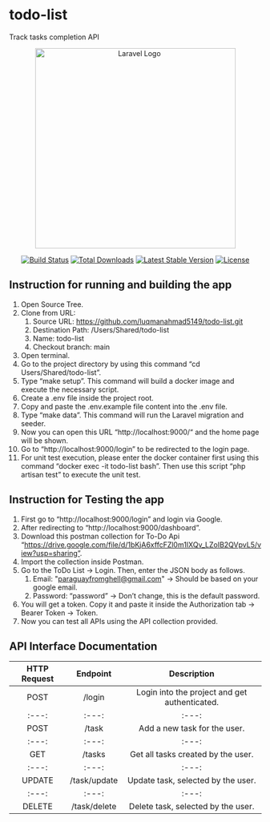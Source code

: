 # todo-list
Track tasks completion API

<p align="center"><a href="https://laravel.com" target="_blank"><img src="https://raw.githubusercontent.com/laravel/art/master/logo-lockup/5%20SVG/2%20CMYK/1%20Full%20Color/laravel-logolockup-cmyk-red.svg" width="400" alt="Laravel Logo"></a></p>

<p align="center">
<a href="https://github.com/laravel/framework/actions"><img src="https://github.com/laravel/framework/workflows/tests/badge.svg" alt="Build Status"></a>
<a href="https://packagist.org/packages/laravel/framework"><img src="https://img.shields.io/packagist/dt/laravel/framework" alt="Total Downloads"></a>
<a href="https://packagist.org/packages/laravel/framework"><img src="https://img.shields.io/packagist/v/laravel/framework" alt="Latest Stable Version"></a>
<a href="https://packagist.org/packages/laravel/framework"><img src="https://img.shields.io/packagist/l/laravel/framework" alt="License"></a>
</p>

## Instruction for running and building the app
1. Open Source Tree.
2. Clone from URL:
    1. Source URL: https://github.com/luqmanahmad5149/todo-list.git
    2. Destination Path: /Users/Shared/todo-list
    3. Name: todo-list
    4. Checkout branch: main
3. Open terminal.
4. Go to the project directory by using this command “cd Users/Shared/todo-list”.
5. Type “make setup”. This command will build a docker image and execute the necessary script.
6. Create a .env file inside the project root.
7. Copy and paste the .env.example file content into the .env file.
8. Type “make data”. This command will run the Laravel migration and seeder.
9. Now you can open this URL “http://localhost:9000/“ and the home page will be shown.
10. Go to “http://localhost:9000/login” to be redirected to the login page.
11. For unit test execution, please enter the docker container first using this command “docker exec -it todo-list bash”. Then use this script “php artisan test” to execute the unit test.

## Instruction for Testing the app
1. First go to “http://localhost:9000/login” and login via Google.
2. After redirecting to “http://localhost:9000/dashboard”.
3. Download this postman collection for To-Do Api “https://drive.google.com/file/d/1bKjA6xffcFZl0m1IXQv_LZoIB2QVpvL5/view?usp=sharing”.
4. Import the collection inside Postman.
5. Go to the ToDo List -> Login. Then, enter the JSON body as follows.
    1. Email: "paraguayfromghell@gmail.com" -> Should be based on your google email.
    2. Password: “password” -> Don’t change, this is the default password.
6. You will get a token. Copy it and paste it inside the Authorization tab -> Bearer Token -> Token.
7. Now you can test all APIs using the API collection provided.

## API Interface Documentation
| HTTP Request | Endpoint        | Description    |
| :---:        | :---:           | :---: |
| POST         | /login          | Login into the project and get authenticated. |
| :---:        | :---:           | :---: |
| POST         |  /task          |  Add a new task for the user.  |
| :---:        | :---:           | :---: |
| GET          |  /tasks         |  Get all tasks created by the user.  |
| :---:        | :---:           | :---: |
| UPDATE       |  /task/update   |  Update task, selected by the user.  |
| :---:        | :---:           | :---: |
| DELETE       |  /task/delete   |  Delete task, selected by the user.  |

